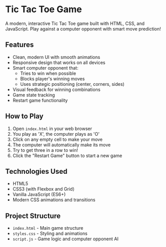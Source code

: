# Tic Tac Toe Game

A modern, interactive Tic Tac Toe game built with HTML, CSS, and JavaScript. Play against a computer opponent with smart move prediction!

## Features

- Clean, modern UI with smooth animations
- Responsive design that works on all devices
- Smart computer opponent that:
  - Tries to win when possible
  - Blocks player's winning moves
  - Uses strategic positioning (center, corners, sides)
- Visual feedback for winning combinations
- Game state tracking
- Restart game functionality

## How to Play

1. Open `index.html` in your web browser
2. You play as 'X', the computer plays as 'O'
3. Click on any empty cell to make your move
4. The computer will automatically make its move
5. Try to get three in a row to win!
6. Click the "Restart Game" button to start a new game

## Technologies Used

- HTML5
- CSS3 (with Flexbox and Grid)
- Vanilla JavaScript (ES6+)
- Modern CSS animations and transitions

## Project Structure

- `index.html` - Main game structure
- `styles.css` - Styling and animations
- `script.js` - Game logic and computer opponent AI 